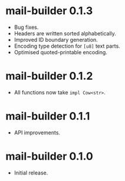 mail-builder 0.1.3
================================
- Bug fixes.
- Headers are written sorted alphabetically.
- Improved ID boundary generation.
- Encoding type detection for `[u8]` text parts.
- Optimised quoted-printable encoding.

mail-builder 0.1.2
================================
- All functions now take `impl Cow<str>`.

mail-builder 0.1.1
================================
- API improvements.

mail-builder 0.1.0
================================
- Initial release.
